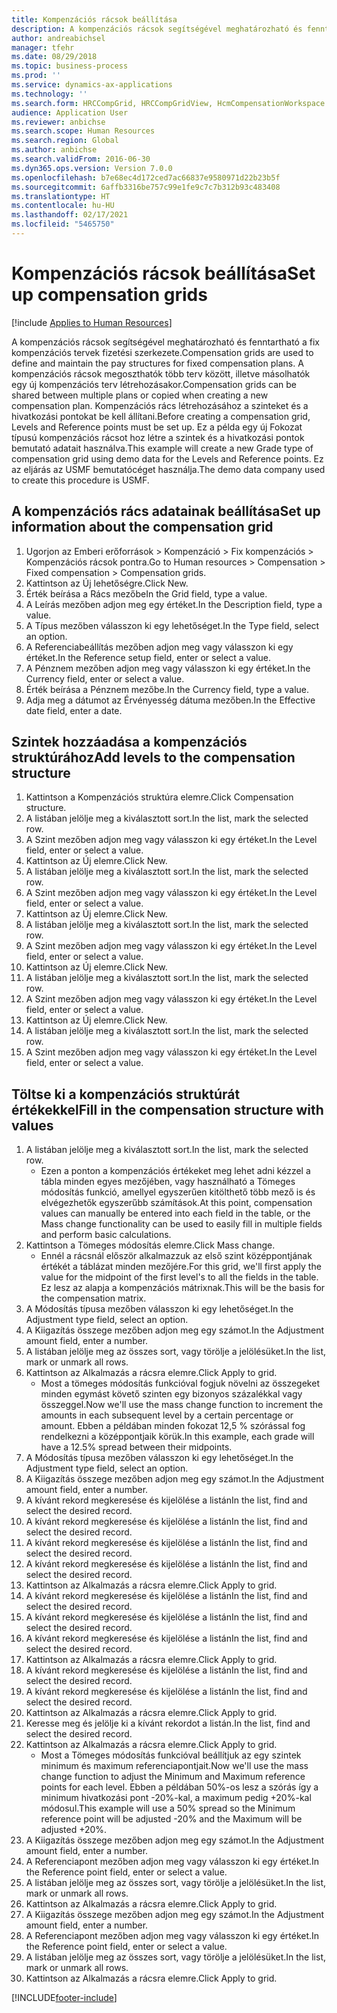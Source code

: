 ```yaml
---
title: Kompenzációs rácsok beállítása
description: A kompenzációs rácsok segítségével meghatározható és fenntartható a fix kompenzációs tervek fizetési szerkezete.
author: andreabichsel
manager: tfehr
ms.date: 08/29/2018
ms.topic: business-process
ms.prod: ''
ms.service: dynamics-ax-applications
ms.technology: ''
ms.search.form: HRCCompGrid, HRCCompGridView, HcmCompensationWorkspace
audience: Application User
ms.reviewer: anbichse
ms.search.scope: Human Resources
ms.search.region: Global
ms.author: anbichse
ms.search.validFrom: 2016-06-30
ms.dyn365.ops.version: Version 7.0.0
ms.openlocfilehash: b7e68ec4d172ced7ac66837e9580971d22b23b5f
ms.sourcegitcommit: 6affb3316be757c99e1fe9c7c7b312b93c483408
ms.translationtype: HT
ms.contentlocale: hu-HU
ms.lasthandoff: 02/17/2021
ms.locfileid: "5465750"
---
```

# <a name="set-up-compensation-grids"></a><span data-ttu-id="9e56c-103">Kompenzációs rácsok beállítása</span><span class="sxs-lookup"><span data-stu-id="9e56c-103">Set up compensation grids</span></span>

[!include [Applies to Human Resources](../includes/applies-to-hr.md)]

<span data-ttu-id="9e56c-104">A kompenzációs rácsok segítségével meghatározható és fenntartható a fix kompenzációs tervek fizetési szerkezete.</span><span class="sxs-lookup"><span data-stu-id="9e56c-104">Compensation grids are used to define and maintain the pay structures for fixed compensation plans.</span></span> <span data-ttu-id="9e56c-105">A kompenzációs rácsok megoszthatók több terv között, illetve másolhatók egy új kompenzációs terv létrehozásakor.</span><span class="sxs-lookup"><span data-stu-id="9e56c-105">Compensation grids can be shared between multiple plans or copied when creating a new compensation plan.</span></span>  <span data-ttu-id="9e56c-106">Kompenzációs rács létrehozásához a szinteket és a hivatkozási pontokat be kell állítani.</span><span class="sxs-lookup"><span data-stu-id="9e56c-106">Before creating a compensation grid, Levels and Reference points must be set up.</span></span> <span data-ttu-id="9e56c-107">Ez a példa egy új Fokozat típusú kompenzációs rácsot hoz létre a szintek és a hivatkozási pontok bemutató adatait használva.</span><span class="sxs-lookup"><span data-stu-id="9e56c-107">This example will create a new Grade type of compensation grid using demo data for the Levels and Reference points.</span></span> <span data-ttu-id="9e56c-108">Ez az eljárás az USMF bemutatócéget használja.</span><span class="sxs-lookup"><span data-stu-id="9e56c-108">The demo data company used to create this procedure is USMF.</span></span>


## <a name="set-up-information-about-the-compensation-grid"></a><span data-ttu-id="9e56c-109">A kompenzációs rács adatainak beállítása</span><span class="sxs-lookup"><span data-stu-id="9e56c-109">Set up information about the compensation grid</span></span>
1. <span data-ttu-id="9e56c-110">Ugorjon az Emberi erőforrások > Kompenzáció > Fix kompenzációs > Kompenzációs rácsok pontra.</span><span class="sxs-lookup"><span data-stu-id="9e56c-110">Go to Human resources > Compensation > Fixed compensation > Compensation grids.</span></span>
2. <span data-ttu-id="9e56c-111">Kattintson az Új lehetőségre.</span><span class="sxs-lookup"><span data-stu-id="9e56c-111">Click New.</span></span>
3. <span data-ttu-id="9e56c-112">Érték beírása a Rács mezőbe</span><span class="sxs-lookup"><span data-stu-id="9e56c-112">In the Grid field, type a value.</span></span>
4. <span data-ttu-id="9e56c-113">A Leírás mezőben adjon meg egy értéket.</span><span class="sxs-lookup"><span data-stu-id="9e56c-113">In the Description field, type a value.</span></span>
5. <span data-ttu-id="9e56c-114">A Típus mezőben válasszon ki egy lehetőséget.</span><span class="sxs-lookup"><span data-stu-id="9e56c-114">In the Type field, select an option.</span></span>
6. <span data-ttu-id="9e56c-115">A Referenciabeállítás mezőben adjon meg vagy válasszon ki egy értéket.</span><span class="sxs-lookup"><span data-stu-id="9e56c-115">In the Reference setup field, enter or select a value.</span></span>
7. <span data-ttu-id="9e56c-116">A Pénznem mezőben adjon meg vagy válasszon ki egy értéket.</span><span class="sxs-lookup"><span data-stu-id="9e56c-116">In the Currency field, enter or select a value.</span></span>
8. <span data-ttu-id="9e56c-117">Érték beírása a Pénznem mezőbe.</span><span class="sxs-lookup"><span data-stu-id="9e56c-117">In the Currency field, type a value.</span></span>
9. <span data-ttu-id="9e56c-118">Adja meg a dátumot az Érvényesség dátuma mezőben.</span><span class="sxs-lookup"><span data-stu-id="9e56c-118">In the Effective date field, enter a date.</span></span>

## <a name="add-levels-to-the-compensation-structure"></a><span data-ttu-id="9e56c-119">Szintek hozzáadása a kompenzációs struktúrához</span><span class="sxs-lookup"><span data-stu-id="9e56c-119">Add levels to the compensation structure</span></span>
1. <span data-ttu-id="9e56c-120">Kattintson a Kompenzációs struktúra elemre.</span><span class="sxs-lookup"><span data-stu-id="9e56c-120">Click Compensation structure.</span></span>
2. <span data-ttu-id="9e56c-121">A listában jelölje meg a kiválasztott sort.</span><span class="sxs-lookup"><span data-stu-id="9e56c-121">In the list, mark the selected row.</span></span>
3. <span data-ttu-id="9e56c-122">A Szint mezőben adjon meg vagy válasszon ki egy értéket.</span><span class="sxs-lookup"><span data-stu-id="9e56c-122">In the Level field, enter or select a value.</span></span>
4. <span data-ttu-id="9e56c-123">Kattintson az Új elemre.</span><span class="sxs-lookup"><span data-stu-id="9e56c-123">Click New.</span></span>
5. <span data-ttu-id="9e56c-124">A listában jelölje meg a kiválasztott sort.</span><span class="sxs-lookup"><span data-stu-id="9e56c-124">In the list, mark the selected row.</span></span>
6. <span data-ttu-id="9e56c-125">A Szint mezőben adjon meg vagy válasszon ki egy értéket.</span><span class="sxs-lookup"><span data-stu-id="9e56c-125">In the Level field, enter or select a value.</span></span>
7. <span data-ttu-id="9e56c-126">Kattintson az Új elemre.</span><span class="sxs-lookup"><span data-stu-id="9e56c-126">Click New.</span></span>
8. <span data-ttu-id="9e56c-127">A listában jelölje meg a kiválasztott sort.</span><span class="sxs-lookup"><span data-stu-id="9e56c-127">In the list, mark the selected row.</span></span>
9. <span data-ttu-id="9e56c-128">A Szint mezőben adjon meg vagy válasszon ki egy értéket.</span><span class="sxs-lookup"><span data-stu-id="9e56c-128">In the Level field, enter or select a value.</span></span>
10. <span data-ttu-id="9e56c-129">Kattintson az Új elemre.</span><span class="sxs-lookup"><span data-stu-id="9e56c-129">Click New.</span></span>
11. <span data-ttu-id="9e56c-130">A listában jelölje meg a kiválasztott sort.</span><span class="sxs-lookup"><span data-stu-id="9e56c-130">In the list, mark the selected row.</span></span>
12. <span data-ttu-id="9e56c-131">A Szint mezőben adjon meg vagy válasszon ki egy értéket.</span><span class="sxs-lookup"><span data-stu-id="9e56c-131">In the Level field, enter or select a value.</span></span>
13. <span data-ttu-id="9e56c-132">Kattintson az Új elemre.</span><span class="sxs-lookup"><span data-stu-id="9e56c-132">Click New.</span></span>
14. <span data-ttu-id="9e56c-133">A listában jelölje meg a kiválasztott sort.</span><span class="sxs-lookup"><span data-stu-id="9e56c-133">In the list, mark the selected row.</span></span>
15. <span data-ttu-id="9e56c-134">A Szint mezőben adjon meg vagy válasszon ki egy értéket.</span><span class="sxs-lookup"><span data-stu-id="9e56c-134">In the Level field, enter or select a value.</span></span>

## <a name="fill-in-the-compensation-structure-with-values"></a><span data-ttu-id="9e56c-135">Töltse ki a kompenzációs struktúrát értékekkel</span><span class="sxs-lookup"><span data-stu-id="9e56c-135">Fill in the compensation structure with values</span></span>
1. <span data-ttu-id="9e56c-136">A listában jelölje meg a kiválasztott sort.</span><span class="sxs-lookup"><span data-stu-id="9e56c-136">In the list, mark the selected row.</span></span>
    * <span data-ttu-id="9e56c-137">Ezen a ponton a kompenzációs értékeket meg lehet adni kézzel a tábla minden egyes mezőjében, vagy használható a Tömeges módosítás funkció, amellyel egyszerűen kitölthető több mező is és elvégezhetők egyszerűbb számítások.</span><span class="sxs-lookup"><span data-stu-id="9e56c-137">At this point, compensation values can manually be entered into each field in the table, or the Mass change functionality can be used to easily fill in multiple fields and perform basic calculations.</span></span>  
2. <span data-ttu-id="9e56c-138">Kattintson a Tömeges módosítás elemre.</span><span class="sxs-lookup"><span data-stu-id="9e56c-138">Click Mass change.</span></span>
    * <span data-ttu-id="9e56c-139">Ennél a rácsnál először alkalmazzuk az első szint középpontjának értékét a táblázat minden mezőjére.</span><span class="sxs-lookup"><span data-stu-id="9e56c-139">For this grid, we'll first apply the value for the midpoint of the first level's to all the fields in the table.</span></span> <span data-ttu-id="9e56c-140">Ez lesz az alapja a kompenzációs mátrixnak.</span><span class="sxs-lookup"><span data-stu-id="9e56c-140">This will be the basis for the compensation matrix.</span></span>  
3. <span data-ttu-id="9e56c-141">A Módosítás típusa mezőben válasszon ki egy lehetőséget.</span><span class="sxs-lookup"><span data-stu-id="9e56c-141">In the Adjustment type field, select an option.</span></span>
4. <span data-ttu-id="9e56c-142">A Kiigazítás összege mezőben adjon meg egy számot.</span><span class="sxs-lookup"><span data-stu-id="9e56c-142">In the Adjustment amount field, enter a number.</span></span>
5. <span data-ttu-id="9e56c-143">A listában jelölje meg az összes sort, vagy törölje a jelölésüket.</span><span class="sxs-lookup"><span data-stu-id="9e56c-143">In the list, mark or unmark all rows.</span></span>
6. <span data-ttu-id="9e56c-144">Kattintson az Alkalmazás a rácsra elemre.</span><span class="sxs-lookup"><span data-stu-id="9e56c-144">Click Apply to grid.</span></span>
    * <span data-ttu-id="9e56c-145">Most a tömeges módosítás funkcióval fogjuk növelni az összegeket minden egymást követő szinten egy bizonyos százalékkal vagy összeggel.</span><span class="sxs-lookup"><span data-stu-id="9e56c-145">Now we'll use the mass change function to increment the amounts in each subsequent level by a certain percentage or amount.</span></span> <span data-ttu-id="9e56c-146">Ebben a példában minden fokozat 12,5 % szórással fog rendelkezni a középpontjaik körük.</span><span class="sxs-lookup"><span data-stu-id="9e56c-146">In this example, each grade will have a 12.5% spread between their midpoints.</span></span>  
7. <span data-ttu-id="9e56c-147">A Módosítás típusa mezőben válasszon ki egy lehetőséget.</span><span class="sxs-lookup"><span data-stu-id="9e56c-147">In the Adjustment type field, select an option.</span></span>
8. <span data-ttu-id="9e56c-148">A Kiigazítás összege mezőben adjon meg egy számot.</span><span class="sxs-lookup"><span data-stu-id="9e56c-148">In the Adjustment amount field, enter a number.</span></span>
9. <span data-ttu-id="9e56c-149">A kívánt rekord megkeresése és kijelölése a listán</span><span class="sxs-lookup"><span data-stu-id="9e56c-149">In the list, find and select the desired record.</span></span>
10. <span data-ttu-id="9e56c-150">A kívánt rekord megkeresése és kijelölése a listán</span><span class="sxs-lookup"><span data-stu-id="9e56c-150">In the list, find and select the desired record.</span></span>
11. <span data-ttu-id="9e56c-151">A kívánt rekord megkeresése és kijelölése a listán</span><span class="sxs-lookup"><span data-stu-id="9e56c-151">In the list, find and select the desired record.</span></span>
12. <span data-ttu-id="9e56c-152">A kívánt rekord megkeresése és kijelölése a listán</span><span class="sxs-lookup"><span data-stu-id="9e56c-152">In the list, find and select the desired record.</span></span>
13. <span data-ttu-id="9e56c-153">Kattintson az Alkalmazás a rácsra elemre.</span><span class="sxs-lookup"><span data-stu-id="9e56c-153">Click Apply to grid.</span></span>
14. <span data-ttu-id="9e56c-154">A kívánt rekord megkeresése és kijelölése a listán</span><span class="sxs-lookup"><span data-stu-id="9e56c-154">In the list, find and select the desired record.</span></span>
15. <span data-ttu-id="9e56c-155">A kívánt rekord megkeresése és kijelölése a listán</span><span class="sxs-lookup"><span data-stu-id="9e56c-155">In the list, find and select the desired record.</span></span>
16. <span data-ttu-id="9e56c-156">A kívánt rekord megkeresése és kijelölése a listán</span><span class="sxs-lookup"><span data-stu-id="9e56c-156">In the list, find and select the desired record.</span></span>
17. <span data-ttu-id="9e56c-157">Kattintson az Alkalmazás a rácsra elemre.</span><span class="sxs-lookup"><span data-stu-id="9e56c-157">Click Apply to grid.</span></span>
18. <span data-ttu-id="9e56c-158">A kívánt rekord megkeresése és kijelölése a listán</span><span class="sxs-lookup"><span data-stu-id="9e56c-158">In the list, find and select the desired record.</span></span>
19. <span data-ttu-id="9e56c-159">A kívánt rekord megkeresése és kijelölése a listán</span><span class="sxs-lookup"><span data-stu-id="9e56c-159">In the list, find and select the desired record.</span></span>
20. <span data-ttu-id="9e56c-160">Kattintson az Alkalmazás a rácsra elemre.</span><span class="sxs-lookup"><span data-stu-id="9e56c-160">Click Apply to grid.</span></span>
21. <span data-ttu-id="9e56c-161">Keresse meg és jelölje ki a kívánt rekordot a listán.</span><span class="sxs-lookup"><span data-stu-id="9e56c-161">In the list, find and select the desired record.</span></span>
22. <span data-ttu-id="9e56c-162">Kattintson az Alkalmazás a rácsra elemre.</span><span class="sxs-lookup"><span data-stu-id="9e56c-162">Click Apply to grid.</span></span>
    * <span data-ttu-id="9e56c-163">Most a Tömeges módosítás funkcióval beállítjuk az egy szintek minimum és maximum referenciapontjait.</span><span class="sxs-lookup"><span data-stu-id="9e56c-163">Now we'll use the mass change function to adjust the Minimum and Maximum reference points for each level.</span></span> <span data-ttu-id="9e56c-164">Ebben a példában 50%-os lesz a szórás így a minimum hivatkozási pont -20%-kal, a maximum pedig +20%-kal módosul.</span><span class="sxs-lookup"><span data-stu-id="9e56c-164">This example will use a 50% spread so the Minimum reference point will be adjusted -20% and the Maximum will be adjusted +20%.</span></span>  
23. <span data-ttu-id="9e56c-165">A Kiigazítás összege mezőben adjon meg egy számot.</span><span class="sxs-lookup"><span data-stu-id="9e56c-165">In the Adjustment amount field, enter a number.</span></span>
24. <span data-ttu-id="9e56c-166">A Referenciapont mezőben adjon meg vagy válasszon ki egy értéket.</span><span class="sxs-lookup"><span data-stu-id="9e56c-166">In the Reference point field, enter or select a value.</span></span>
25. <span data-ttu-id="9e56c-167">A listában jelölje meg az összes sort, vagy törölje a jelölésüket.</span><span class="sxs-lookup"><span data-stu-id="9e56c-167">In the list, mark or unmark all rows.</span></span>
26. <span data-ttu-id="9e56c-168">Kattintson az Alkalmazás a rácsra elemre.</span><span class="sxs-lookup"><span data-stu-id="9e56c-168">Click Apply to grid.</span></span>
27. <span data-ttu-id="9e56c-169">A Kiigazítás összege mezőben adjon meg egy számot.</span><span class="sxs-lookup"><span data-stu-id="9e56c-169">In the Adjustment amount field, enter a number.</span></span>
28. <span data-ttu-id="9e56c-170">A Referenciapont mezőben adjon meg vagy válasszon ki egy értéket.</span><span class="sxs-lookup"><span data-stu-id="9e56c-170">In the Reference point field, enter or select a value.</span></span>
29. <span data-ttu-id="9e56c-171">A listában jelölje meg az összes sort, vagy törölje a jelölésüket.</span><span class="sxs-lookup"><span data-stu-id="9e56c-171">In the list, mark or unmark all rows.</span></span>
30. <span data-ttu-id="9e56c-172">Kattintson az Alkalmazás a rácsra elemre.</span><span class="sxs-lookup"><span data-stu-id="9e56c-172">Click Apply to grid.</span></span>



[!INCLUDE[footer-include](../includes/footer-banner.md)]